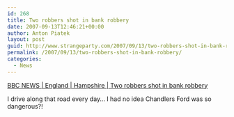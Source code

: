 ```yaml
---
id: 268
title: Two robbers shot in bank robbery
date: 2007-09-13T12:46:21+00:00
author: Anton Piatek
layout: post
guid: http://www.strangeparty.com/2007/09/13/two-robbers-shot-in-bank-robbery/
permalink: /2007/09/13/two-robbers-shot-in-bank-robbery/
categories:
  - News
---
```

[BBC NEWS | England | Hampshire | Two robbers shot in bank robbery](http://news.bbc.co.uk/1/hi/england/hampshire/6992936.stm)

I drive along that road every day&#8230; I had no idea Chandlers Ford was so dangerous?!
